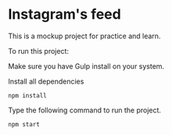 # Instagram's feed

This is a mockup project for practice and learn.

To run this project:

Make sure you have Gulp install on your system.

Install all dependencies

```
npm install

```

Type the following command to run the project.

```
npm start

```
